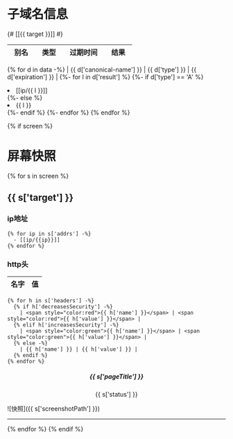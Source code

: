 
# 子域名信息

{# [[{{ target }}]] #}

| 别名　| 类型　| 过期时间　| 结果　|
| ---- | ---- | ---- | ---- |
{% for d in data -%}
  | {{ d['canonical-name'] }} | {{ d['type'] }} | {{ d['expiration'] }} |
  {%- for l in d['result'] %}
    {%- if d['type'] == 'A' %}
      <li> [[ip/{{ l }}]] </li>
    {%- else %}
      <li> {{ l }} </li>
    {%- endif %}
  {%- endfor %}
{% endfor %}

{% if screen %}

# 屏幕快照
  {% for s in screen %}
## {{ s['target'] }}

### ip地址

    {% for ip in s['addrs'] -%}
      - [[ip/{{ip}}]]
    {% endfor %}

### http头

| 名字 | 值 |
| ---- | ---- |
    {% for h in s['headers'] -%}
      {% if h['decreasesSecurity'] -%}
        | <span style="color:red">{{ h['name'] }}</span> | <span style="color:red">{{ h['value'] }}</span> | 
      {% elif h['increasesSecurity'] -%}
        | <span style="color:green">{{ h['name'] }}</span> | <span style="color:green">{{ h['value'] }}</span> | 
      {% else -%}
        | {{ h['name'] }} | {{ h['value'] }} |
      {% endif %}
    {% endfor %}

<center> <h5>{{ s['pageTitle'] }} </h5> {{ s['status'] }} </center>

![快照]({{ s['screenshotPath'] }})

******
  {% endfor %}
{% endif %}
